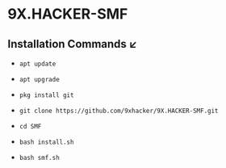 # 9X.HACKER-SMF

## Installation Commands ↙️

* `apt update`

* `apt upgrade`

* `pkg install git`

* `git clone https://github.com/9xhacker/9X.HACKER-SMF.git`

* `cd SMF`

* `bash install.sh`

* `bash smf.sh`



